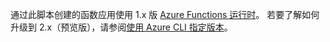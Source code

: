 通过此脚本创建的函数应用使用 1.x 版 [Azure Functions 运行时](..\articles\azure-functions\functions-versions.md)。 若要了解如何升级到 2.x（预览版），请参阅[使用 Azure CLI 指定版本](..\articles\azure-functions\set-runtime-version.md#target-a-version-using-azure-cli)。 
